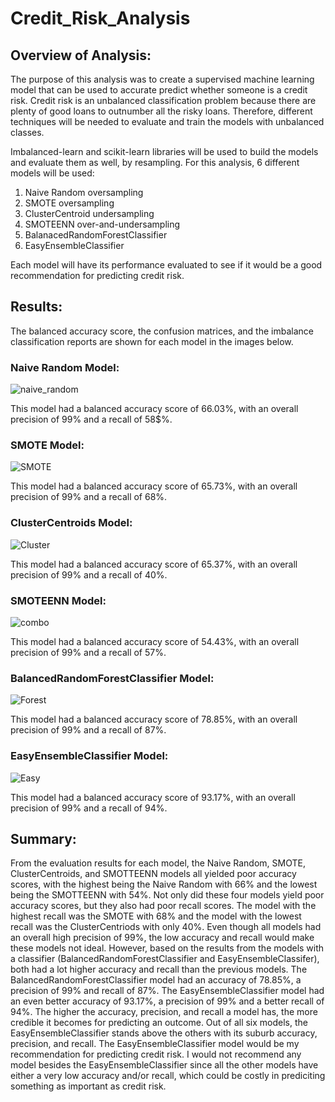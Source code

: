 # Credit_Risk_Analysis

## Overview of Analysis:

The purpose of this analysis was to create a supervised machine learning model that can be used to accurate predict whether someone is a credit risk. Credit risk is an unbalanced classification problem because there are plenty of good loans to outnumber all the risky loans. Therefore, different techniques will be needed to evaluate and train the models with unbalanced classes.

Imbalanced-learn and scikit-learn libraries will be used to build the models and evaluate them as well, by resampling. For this analysis, 6 different models will be used:

1. Naive Random oversampling
2. SMOTE oversampling
3. ClusterCentroid undersampling
4. SMOTEENN over-and-undersampling
5. BalanacedRandomForestClassifier
6. EasyEnsembleClassifier

Each model will have its performance evaluated to see if it would be a good recommendation for predicting credit risk.


## Results:

The balanced accuracy score, the confusion matrices, and the imbalance classification reports are shown for each model in the images below.


### Naive Random Model:

![naive_random](https://user-images.githubusercontent.com/75760493/120285965-666f3300-c283-11eb-9a19-be8542561caf.PNG)

This model had a balanced accuracy score of 66.03%, with an overall precision of 99% and a recall of 58$%.


### SMOTE Model:

![SMOTE](https://user-images.githubusercontent.com/75760493/120290470-fb742b00-c287-11eb-83df-a9e4837f460f.PNG)

This model had a balanced accuracy score of 65.73%, with an overall precision of 99% and a recall of 68%.


### ClusterCentroids Model:

![Cluster](https://user-images.githubusercontent.com/75760493/120285756-31fb7700-c283-11eb-8641-e0f5962e95a3.PNG)

This model had a balanced accuracy score of 65.37%, with an overall precision of 99% and a recall of 40%.


### SMOTEENN Model:

![combo](https://user-images.githubusercontent.com/75760493/120285610-08dae680-c283-11eb-831a-97804383229a.PNG)

This model had a balanced accuracy score of 54.43%, with an overall precision of 99% and a recall of 57%.


### BalancedRandomForestClassifier Model:

![Forest](https://user-images.githubusercontent.com/75760493/120285433-dc26cf00-c282-11eb-9b23-cb7cf40be8d1.PNG)

This model had a balanced accuracy score of 78.85%, with an overall precision of 99% and a recall of 87%.


### EasyEnsembleClassifier Model:

![Easy](https://user-images.githubusercontent.com/75760493/120286316-b8b05400-c283-11eb-9473-73d5c7ae9558.PNG)

This model had a balanced accuracy score of 93.17%, with an overall precision of 99% and a recall of 94%.



## Summary:

From the evaluation results for each model, the Naive Random, SMOTE, ClusterCentroids, and SMOTTEENN models all yielded poor accuracy scores, with the highest being the Naive Random with 66% and the lowest being the SMOTTEENN with 54%. Not only did these four models yield poor accuracy scores, but they also had poor recall scores. The model with the highest recall was the SMOTE with 68% and the model with the lowest recall was the ClusterCentriods with only 40%. Even though all models had an overall high precision of 99%, the low accuracy and recall would make these models not ideal. However, based on the results from the models with a classifier (BalancedRandomForestClassifier and EasyEnsembleClassifer), both had a lot higher accuracy and recall than the previous models. The BalancedRandomForestClassifier model had an accuracy of 78.85%, a precision of 99% and recall of 87%. The EasyEnsembleClassifier model had an even better accuracy of 93.17%, a precision of 99% and a better recall of 94%. The higher the accuracy, precision, and recall a model has, the more credible it becomes for predicting an outcome. Out of all six models, the EasyEnsembleClassifier stands above the others with its suburb accuracy, precision, and recall. The EasyEnsembleClassifier model would be my recommendation for predicting credit risk. I would not recommend any model besides the EasyEnsembleClassifier since all the other models have either a very low accuracy and/or recall, which could be costly in prediciting something as important as credit risk.





